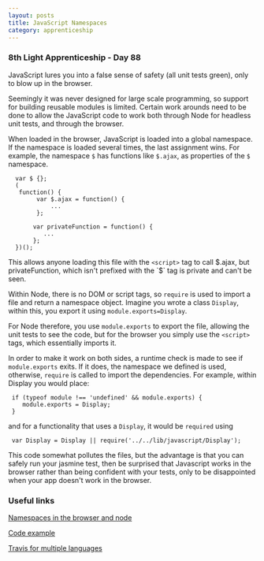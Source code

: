 ```yaml
---
layout: posts
title: JavaScript Namespaces
category: apprenticeship
---
```

### 8th Light Apprenticeship - Day 88

JavaScript lures you into a false sense of safety (all unit tests green), only to blow up in the browser. 

Seemingly it was never designed for large scale programming, so support for building reusable modules is limited. Certain work arounds need to be done to allow the JavaScript code to work both through Node for headless unit tests, and through the browser.

<!--break--> 

When loaded in the browser, JavaScript is loaded into a global namespace. If the namespace is loaded several times, the last assignment wins. For example, the namespace `$` has functions like `$.ajax`, as properties of the `$` namespace.

      var $ {};
      (
       function() {
            var $.ajax = function() {
                ...      
            };
            
           var privateFunction = function() {
              ...
           }; 
      })();

This allows anyone loading this file with the `<script>` tag to call $.ajax, but privateFunction, which isn't prefixed with the `$` tag is private and can't be seen.

Within Node, there is no DOM or script tags, so `require` is used to import a file and return a namespace object. Imagine you wrote a class `Display`, within this, you export it using `module.exports=Display`.

For Node therefore, you use `module.exports` to export the file, allowing the unit tests to see the code, but for the browser you simply use the `<script>` tags, which essentially imports it.

In order to make it work on both sides, a runtime check is made to see if `module.exports` exits. If it does, the namespace we defined is used, otherwise, `require` is called to import the dependencies. For example, within Display you would place:


     if (typeof module !== 'undefined' && module.exports) {
        module.exports = Display;
     }

and for a functionality that uses a `Display`, it would be `required` using

     var Display = Display || require('../../lib/javascript/Display');

This code somewhat pollutes the files, but the advantage is that you can safely run your jasmine test, then be surprised that Javascript works in the browser rather than being confident with your tests, only to be disappointed when your app doesn't work in the browser.

### Useful links

[Namespaces in the browser and node](http://www.evanjones.ca/js-modules.html)

[Code example](https://github.com/evanj/js-module-experiments/blob/master/node_and_browser/mylib_test.js)

[Travis for multiple languages](http://entulho.fiatjaf.alhur.es/guias/how-to-use-node-along-with-other-language-on-travis-ci/)
